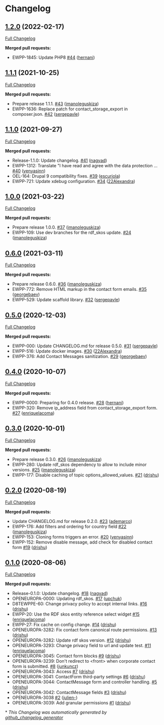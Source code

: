 # Changelog

## [1.2.0](https://github.com/openeuropa/oe_contact_forms/tree/1.2.0) (2022-02-17)

[Full Changelog](https://github.com/openeuropa/oe_contact_forms/compare/1.1.1...1.2.0)

**Merged pull requests:**

- EWPP-1845: Update PHP8 [\#44](https://github.com/openeuropa/oe_contact_forms/pull/44) ([hernani](https://github.com/hernani))

## [1.1.1](https://github.com/openeuropa/oe_contact_forms/tree/1.1.1) (2021-10-25)

[Full Changelog](https://github.com/openeuropa/oe_contact_forms/compare/1.1.0...1.1.1)

**Merged pull requests:**

- Prepare release 1.1.1. [\#43](https://github.com/openeuropa/oe_contact_forms/pull/43) ([imanoleguskiza](https://github.com/imanoleguskiza))
- EWPP-1636: Replace patch for contact\_storage\_export in composer.json. [\#42](https://github.com/openeuropa/oe_contact_forms/pull/42) ([sergepavle](https://github.com/sergepavle))

## [1.1.0](https://github.com/openeuropa/oe_contact_forms/tree/1.1.0) (2021-09-27)

[Full Changelog](https://github.com/openeuropa/oe_contact_forms/compare/1.0.0...1.1.0)

**Merged pull requests:**

- Release-1.1.0: Update changelog. [\#41](https://github.com/openeuropa/oe_contact_forms/pull/41) ([nagyad](https://github.com/nagyad))
- EWPP-1312: Translate "I have read and agree with the data protection … [\#40](https://github.com/openeuropa/oe_contact_forms/pull/40) ([yenyasinn](https://github.com/yenyasinn))
- OEL-164: Drupal 9 compatibility fixes. [\#39](https://github.com/openeuropa/oe_contact_forms/pull/39) ([escuriola](https://github.com/escuriola))
- EWPP-721: Update xdebug configuration. [\#34](https://github.com/openeuropa/oe_contact_forms/pull/34) ([22Alexandra](https://github.com/22Alexandra))

## [1.0.0](https://github.com/openeuropa/oe_contact_forms/tree/1.0.0) (2021-03-22)

[Full Changelog](https://github.com/openeuropa/oe_contact_forms/compare/0.6.0...1.0.0)

**Merged pull requests:**

- Prepare release 1.0.0. [\#37](https://github.com/openeuropa/oe_contact_forms/pull/37) ([imanoleguskiza](https://github.com/imanoleguskiza))
- EWPP-109: Use dev branches for the rdf\_skos update. [\#24](https://github.com/openeuropa/oe_contact_forms/pull/24) ([imanoleguskiza](https://github.com/imanoleguskiza))

## [0.6.0](https://github.com/openeuropa/oe_contact_forms/tree/0.6.0) (2021-03-11)

[Full Changelog](https://github.com/openeuropa/oe_contact_forms/compare/0.5.0...0.6.0)

**Merged pull requests:**

- Prepare release 0.6.0. [\#36](https://github.com/openeuropa/oe_contact_forms/pull/36) ([imanoleguskiza](https://github.com/imanoleguskiza))
- EWPP-772: Remove HTML markup in the contact form emails. [\#35](https://github.com/openeuropa/oe_contact_forms/pull/35) ([georgebaev](https://github.com/georgebaev))
- EWPP-529: Update scaffold library. [\#32](https://github.com/openeuropa/oe_contact_forms/pull/32) ([sergepavle](https://github.com/sergepavle))

## [0.5.0](https://github.com/openeuropa/oe_contact_forms/tree/0.5.0) (2020-12-03)

[Full Changelog](https://github.com/openeuropa/oe_contact_forms/compare/0.4.0...0.5.0)

**Merged pull requests:**

- EWPP-000: Update CHANGELOG.md for release 0.5.0. [\#31](https://github.com/openeuropa/oe_contact_forms/pull/31) ([sergepavle](https://github.com/sergepavle))
- EWPP-516: Update docker images. [\#30](https://github.com/openeuropa/oe_contact_forms/pull/30) ([22Alexandra](https://github.com/22Alexandra))
- EWPP-376: Add Contact Messages sanitization. [\#29](https://github.com/openeuropa/oe_contact_forms/pull/29) ([georgebaev](https://github.com/georgebaev))

## [0.4.0](https://github.com/openeuropa/oe_contact_forms/tree/0.4.0) (2020-10-07)

[Full Changelog](https://github.com/openeuropa/oe_contact_forms/compare/0.3.0...0.4.0)

**Merged pull requests:**

- EWPP-0000: Preparing for 0.4.0 release. [\#28](https://github.com/openeuropa/oe_contact_forms/pull/28) ([hernani](https://github.com/hernani))
- EWPP-320: Remove ip\_address field from contact\_storage\_export form. [\#27](https://github.com/openeuropa/oe_contact_forms/pull/27) ([enriquelacoma](https://github.com/enriquelacoma))

## [0.3.0](https://github.com/openeuropa/oe_contact_forms/tree/0.3.0) (2020-10-01)

[Full Changelog](https://github.com/openeuropa/oe_contact_forms/compare/0.2.0...0.3.0)

**Merged pull requests:**

-  Prepare release 0.3.0. [\#26](https://github.com/openeuropa/oe_contact_forms/pull/26) ([imanoleguskiza](https://github.com/imanoleguskiza))
- EWPP-280: Update rdf\_skos dependency to allow to include minor versions. [\#25](https://github.com/openeuropa/oe_contact_forms/pull/25) ([imanoleguskiza](https://github.com/imanoleguskiza))
- EWPP-177: Disable caching of topic options\_allowed\_values. [\#21](https://github.com/openeuropa/oe_contact_forms/pull/21) ([drishu](https://github.com/drishu))

## [0.2.0](https://github.com/openeuropa/oe_contact_forms/tree/0.2.0) (2020-08-19)

[Full Changelog](https://github.com/openeuropa/oe_contact_forms/compare/0.1.0...0.2.0)

**Merged pull requests:**

- Update CHANGELOG.md for release 0.2.0. [\#23](https://github.com/openeuropa/oe_contact_forms/pull/23) ([ademarco](https://github.com/ademarco))
- EWPP-176: Add filters and ordering for country field [\#22](https://github.com/openeuropa/oe_contact_forms/pull/22) ([imanoleguskiza](https://github.com/imanoleguskiza))
- EWPP-153: Cloning forms triggers an error. [\#20](https://github.com/openeuropa/oe_contact_forms/pull/20) ([yenyasinn](https://github.com/yenyasinn))
- EWPP-152: Remove disable message, add check for disabled contact form [\#19](https://github.com/openeuropa/oe_contact_forms/pull/19) ([drishu](https://github.com/drishu))

## [0.1.0](https://github.com/openeuropa/oe_contact_forms/tree/0.1.0) (2020-08-06)

[Full Changelog](https://github.com/openeuropa/oe_contact_forms/compare/8705c09d3f4c4a976e3be4c3aa3ad58c833a435c...0.1.0)

**Merged pull requests:**

- Release-0.1.0: Update changelog. [\#18](https://github.com/openeuropa/oe_contact_forms/pull/18) ([nagyad](https://github.com/nagyad))
- OPENEUROPA-0000: Updating rdf\_skos. [\#17](https://github.com/openeuropa/oe_contact_forms/pull/17) ([upchuk](https://github.com/upchuk))
- D8TEWPPE-60: Change privacy policy to accept internal links. [\#16](https://github.com/openeuropa/oe_contact_forms/pull/16) ([drishu](https://github.com/drishu))
- EWPP-20: Use the RDF skos entity reference select widget [\#15](https://github.com/openeuropa/oe_contact_forms/pull/15) ([enriquelacoma](https://github.com/enriquelacoma))
- EWPP-27: Fix cache on config change. [\#14](https://github.com/openeuropa/oe_contact_forms/pull/14) ([drishu](https://github.com/drishu))
- OPENEUROPA-3282: Fix contact form canonical route permissions. [\#13](https://github.com/openeuropa/oe_contact_forms/pull/13) ([drishu](https://github.com/drishu))
- OPENEUROPA-3282: Update rdf skos version. [\#12](https://github.com/openeuropa/oe_contact_forms/pull/12) ([drishu](https://github.com/drishu))
- OPENEUROPA-3293: Change privacy field to url and update test. [\#11](https://github.com/openeuropa/oe_contact_forms/pull/11) ([enriquelacoma](https://github.com/enriquelacoma))
- OPENEUROPA-3045: Contact form blocks [\#9](https://github.com/openeuropa/oe_contact_forms/pull/9) ([drishu](https://github.com/drishu))
- OPENEUROPA-3239: Don't redirect to \<front\> when corporate contact form is submitted. [\#8](https://github.com/openeuropa/oe_contact_forms/pull/8) ([junkuncz](https://github.com/junkuncz))
- OPENEUROPA-3043: Access [\#7](https://github.com/openeuropa/oe_contact_forms/pull/7) ([drishu](https://github.com/drishu))
- OPENEUROPA-3041: ContactForm third-party settings [\#6](https://github.com/openeuropa/oe_contact_forms/pull/6) ([drishu](https://github.com/drishu))
- OPENEUROPA-3044: ContactMessage form and controller handling. [\#5](https://github.com/openeuropa/oe_contact_forms/pull/5) ([drishu](https://github.com/drishu))
- OPENEUROPA-3042: ContactMessage fields [\#3](https://github.com/openeuropa/oe_contact_forms/pull/3) ([drishu](https://github.com/drishu))
- OPENEUROPA-3038 [\#2](https://github.com/openeuropa/oe_contact_forms/pull/2) ([julien-](https://github.com/julien-))
- OPENEUROPA-3039: Add granular permissions [\#1](https://github.com/openeuropa/oe_contact_forms/pull/1) ([drishu](https://github.com/drishu))



\* *This Changelog was automatically generated by [github_changelog_generator](https://github.com/github-changelog-generator/github-changelog-generator)*
